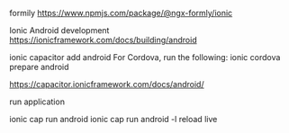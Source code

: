 
formily 
https://www.npmjs.com/package/@ngx-formly/ionic


Ionic Android development 
https://ionicframework.com/docs/building/android

ionic capacitor add android
For Cordova, run the following:
ionic cordova prepare android


https://capacitor.ionicframework.com/docs/android/

run application

ionic cap run android
ionic cap run android -l reload live 
